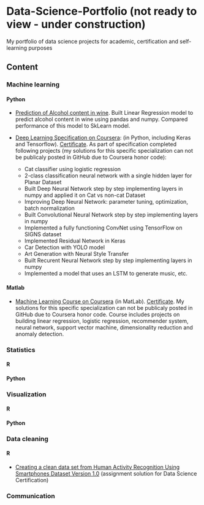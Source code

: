 # Data-Science-Portfolio (not ready to view - under construction)
My portfolio of data science projects for academic, certification and self-learning purposes 

## Content

### Machine learning

#### Python

+ [Prediction of Alcohol content in wine](https://github.com/volhaleusha/Data-Science-Portfolio/tree/master/Machine%20Learning/Predict%20Alcohol%20Content). Built Linear Regression model to predict alcohol content in wine using pandas and numpy. Compared performance of this model to SkLearn model. 

+ [Deep Learning Specification on Coursera](https://www.coursera.org/specializations/deep-learning): (in Python, including Keras and Tensorflow). [Certificate](https://www.coursera.org/account/accomplishments/specialization/LDHQRBD65FV6). As part of specification completed following projects (my solutions for this specific specialization can not be publicaly posted in GitHub due to Coursera honor code):
   - Cat classifier using logistic regression
   - 2-class classification neural network with a single hidden layer for Planar Dataset
   - Built Deep Neural Network step by step implementing layers in numpy and applied it on Cat vs non-cat Dataset
   - Improving Deep Neural Network: parameter tuning, optimization, batch normalization
   - Built Convolutional Neural Network step by step implementing layers in numpy 
   - Implemented a fully functioning ConvNet using TensorFlow on SIGNS dataset
   - Implemented Residual Network in Keras
   - Car Detection with YOLO model
   - Art Generation with Neural Style Transfer
   - Built Recurent Neural Network step by step implementing layers in numpy 
   - Implemented a model that uses an LSTM to generate music, etc. 
   
   
#### Matlab   

+ [Machine Learning Course on Coursera](https://www.coursera.org/learn/machine-learning/home/welcome) (in MatLab). [Certificate](https://www.coursera.org/account/accomplishments/certificate/CLFDDYW7B9DR). My solutions for this specific specialization can not be publicaly posted in GitHub due to Coursera honor code. Course includes projects on building linear regression, logistic regression, recommender system, neural network, support vector machine, dimensionality reduction and anomaly detection.
   
   
### Statistics

#### R

#### Python

### Visualization

#### R

#### Python


### Data cleaning 
 
#### R 
  + [Creating a clean data set from Human Activity Recognition Using Smartphones Dataset Version 1.0](https://github.com/volhaleusha/Data-Science-Specialization-Projects/tree/master/Getting-and-Clearning-Data-Assignment)  (assignment solution for Data Science Certification)  
  
### Communication







